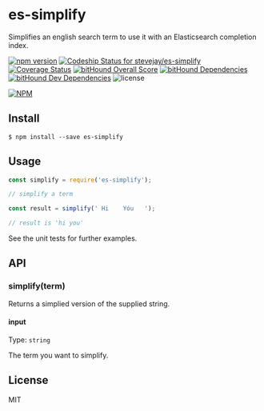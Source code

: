 # es-simplify

Simplifies an english search term to use it with an Elasticsearch completion index.

[![npm version](https://badge.fury.io/js/es-simplify.svg)](https://badge.fury.io/js/es-simplify)
[![Codeship Status for stevejay/es-simplify](https://app.codeship.com/projects/704fda90-a52f-0134-e671-0a368cc4e123/status?branch=master)](https://app.codeship.com/projects/190795)
[![Coverage Status](https://coveralls.io/repos/github/stevejay/es-simplify/badge.svg?branch=master)](https://coveralls.io/github/stevejay/es-simplify?branch=master)
[![bitHound Overall Score](https://www.bithound.io/github/stevejay/es-simplify/badges/score.svg)](https://www.bithound.io/github/stevejay/es-simplify)
[![bitHound Dependencies](https://www.bithound.io/github/stevejay/es-simplify/badges/dependencies.svg)](https://www.bithound.io/github/stevejay/es-simplify/master/dependencies/npm)
[![bitHound Dev Dependencies](https://www.bithound.io/github/stevejay/es-simplify/badges/devDependencies.svg)](https://www.bithound.io/github/stevejay/es-simplify/master/dependencies/npm)
![license](https://img.shields.io/npm/l/es-simplify.svg)

[![NPM](https://nodei.co/npm/es-simplify.png)](https://nodei.co/npm/es-simplify/)

## Install

```
$ npm install --save es-simplify
```

## Usage

```js
const simplify = require('es-simplify');

// simplify a term

const result = simplify(' Hi    Yóu   ');

// result is 'hi you'
```

See the unit tests for further examples.

## API

### simplify(term)

Returns a simplied version of the supplied string.

#### input

Type: `string`

The term you want to simplify.

## License

MIT
